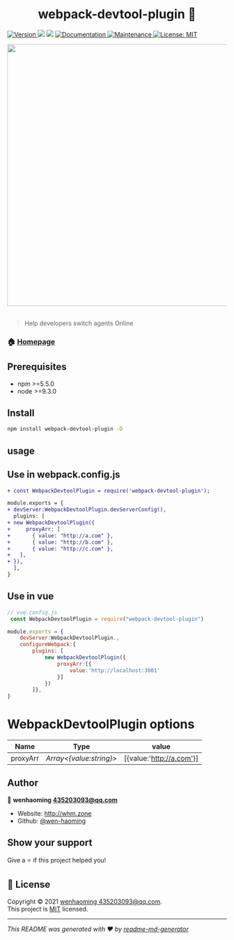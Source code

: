 <h1 align="center">webpack-devtool-plugin  👋</h1>
<p>
  <a href="https://www.npmjs.com/package/webpack-devtool-plugin" target="_blank">
    <img alt="Version" src="https://img.shields.io/npm/v/webpack-devtool-plugin.svg">
  </a>
  <img src="https://img.shields.io/badge/npm-%3E%3D5.5.0-blue.svg" />
  <img src="https://img.shields.io/badge/node-%3E%3D9.3.0-blue.svg" />
  <a href="https://github.com/wen-haoming/webpack-devtool-plugin#readme" target="_blank">
    <img alt="Documentation" src="https://img.shields.io/badge/documentation-yes-brightgreen.svg" />
  </a>
  <a href="https://github.com/wen-haoming/webpack-devtool-plugin/graphs/commit-activity" target="_blank">
    <img alt="Maintenance" src="https://img.shields.io/badge/Maintained%3F-yes-green.svg" />
  </a>
  <a href="https://github.com/wen-haoming/webpack-devtool-plugin/blob/master/LICENSE" target="_blank">
    <img alt="License: MIT" src="https://img.shields.io/github/license/wen-haoming/webpack-devtool-plugin" />
  </a>
</p>

<div align="left">
  <a href="https://github.com/webpack/webpack">
    <img width="600" src="https://cdn.nlark.com/yuque/0/2021/gif/276215/1615218548593-4bc692d6-948a-4f12-a38d-cb6f52d938b5.gif">
  </a>
 </div>
<br>


> Help developers switch agents Online

### 🏠 [Homepage](https://github.com/wen-haoming/webpack-devtool-plugin)

## Prerequisites

- npm >=5.5.0
- node >=9.3.0

## Install

```sh
npm install webpack-devtool-plugin -D
```

## usage

## Use in webpack.config.js

```diff
+ const WebpackDevtoolPlugin = require('webpack-devtool-plugin');

module.exports = {
+ devServer:WebpackDevtoolPlugin.devServerConfig(),
  plugins: [
+ new WebpackDevtoolPlugin({
+     proxyArr: [
+       { value: "http://a.com" },
+       { value: "http://b.com" },
+       { value: "http://c.com" },
+   ],
+ }),
  ],
}
```

## Use in vue

```js
// vue.config.js
 const WebpackDevtoolPlugin = require("webpack-devtool-plugin")

module.exports = {
    devServer:WebpackDevtoolPlugin.,
    configureWebpack:{
        plugins: [
            new WebpackDevtoolPlugin({
                proxyArr:[{
                    value:'http://localhost:3001'
                }]
            })
        ]},
}

```


# WebpackDevtoolPlugin  options
| **Name** | Type | value |
| :---: | :---: | :---: |
| proxyArr | _Array<{value:string}>_ | [{value:'http://a.com'}] |



## Author

👤 **wenhaoming <435203093@qq.com>**

* Website: http://whm.zone
* Github: [@wen-haoming](https://github.com/wen-haoming)

## Show your support

Give a ⭐️ if this project helped you!

## 📝 License

Copyright © 2021 [wenhaoming <435203093@qq.com>](https://github.com/wen-haoming).<br />
This project is [MIT](https://github.com/wen-haoming/webpack-devtool-plugin/blob/master/LICENSE) licensed.

***
_This README was generated with ❤️ by [readme-md-generator](https://github.com/kefranabg/readme-md-generator)_
